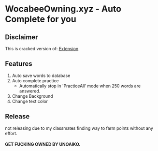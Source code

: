 # WocabeeOwning.xyz - Auto Complete for you

## Disclaimer
This is cracked version of: [Extension](https://chrome.google.com/webstore/detail/wocabee-autocompleter/nmpiegohcjgangiciinakflcelcpoefo)

## Features
1. Auto save words to database
2. Auto complete practice
   - Automatically stop in 'PracticeAll' mode when 250 words are answered.
3. Change Background
4. Change text color

## Release
not releasing due to my classmates finding way to farm points without any effort.
#### GET FUCKING OWNED BY UNOAIKO.
